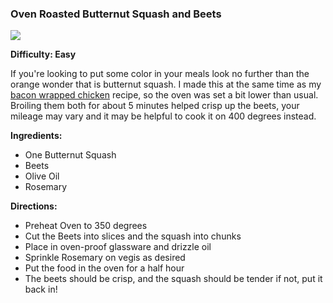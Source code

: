 ### Oven Roasted Butternut Squash and Beets

<img src="/images/cooking/squash-beets.jpg">

**Difficulty: Easy**

If you're looking to put some color in your meals look no further than
the orange wonder that is butternut squash. I made this at the same time 
as my [bacon wrapped chicken] recipe, so the oven was set a bit lower than
usual. Broiling them both for about 5 minutes helped crisp up the beets,
your mileage may vary and it may be helpful to cook it on 400 degrees instead.

**Ingredients:**
			
- One Butternut Squash
- Beets
- Olive Oil
- Rosemary

**Directions:**

- Preheat Oven to 350 degrees
- Cut the Beets into slices and the squash into chunks
- Place in oven-proof glassware and drizzle oil
- Sprinkle Rosemary on vegis as desired
- Put the food in the oven for a half hour
- The beets should be crisp, and the squash should be tender if not, put it back in!
		

[bacon wrapped chicken]:bacon-wrapped-chicken.html